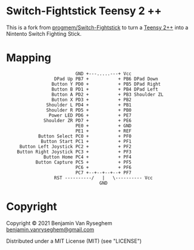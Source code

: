 # Switch-Fightstick Teensy 2 ++

This is a fork from [progmem/Switch-Fightstick](https://github.com/progmem/Switch-Fightstick) to turn a [Teensy 2++](https://www.pjrc.com/store/teensypp.html)
into a Nintento Switch Fighting Stick.


# Mapping

                              GND +---.....---+ Vcc
                      DPad Up PB7 +           + PB6 DPad Down
                     Button Y PD0 +           + PB5 DPad Right
                     Button B PD1 +           + PB4 DPad Left
                     Button A PD2 +           + PB3 Shoulder ZL
                     Button X PD3 +           + PB2
                   Shoulder L PD4 +           + PB1
                   Shoulder R PD5 +           + PB0
                    Power LED PD6 +           + PE7
                  Shoulder ZR PD7 +           + PE6
                              PE0 +           + GND
                              PE1 +           + REF
                Button Select PC0 +           + PF0
                 Button Start PC1 +           + PF1
         Button Left Joystick PC2 +           + PF2
        Button Right Joystick PC3 +           + PF3
                  Button Home PC4 +           + PF4
               Button Capture PC5 +           + PF5
                              PC6 +           + PF6
                              PC7 +--+--+--+--+ PF7
                      RST ----------/   |   \---------- Vcc
                                       GND

# Copyright

Copyright &copy; 2021 Benjamin Van Ryseghem <benjamin.vanryseghem@gmail.com>

Distributed under a MIT License (MIT) (see "LICENSE")
